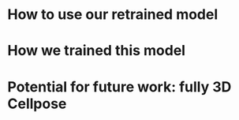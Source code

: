 # How to use our retrained model
# How we trained this model
# Potential for future work: fully 3D Cellpose
